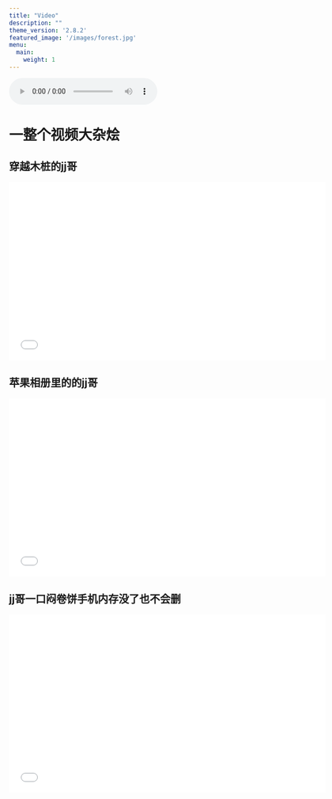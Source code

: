 ```yaml
---
title: "Video"
description: ""
theme_version: '2.8.2'
featured_image: '/images/forest.jpg'
menu:
  main:
    weight: 1
---
```

<audio controls autoplay loop>
  <source src="/audio/8bite - happy birthday.mp3" type="audio/mpeg">
</audio>

# 一整个视频大杂烩
## 穿越木桩的jj哥
<iframe src="//player.bilibili.com/player.html?aid=965908151&bvid=BV1gW4y1N7Jh&cid=1397835819&p=1" scrolling="no" border="0" frameborder="no" framespacing="0" allowfullscreen="true" width="640" height="360" controls > </iframe>

## 苹果相册里的的jj哥
<iframe src="//player.bilibili.com/player.html?aid=453419842&bvid=BV1P5411B75R&cid=1397840879&p=1" scrolling="no" border="0" frameborder="no" framespacing="0" allowfullscreen="true"width="640" height="360" controls > </iframe>

## jj哥一口闷卷饼手机内存没了也不会删
<iframe src="//player.bilibili.com/player.html?aid=283497554&bvid=BV1bc411t7cW&cid=1397837916&p=1" scrolling="no" border="0" frameborder="no" framespacing="0" allowfullscreen="true"width="640" height="360" controls > </iframe>

